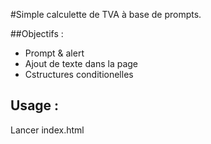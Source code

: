 #Simple calculette de TVA à base de prompts.

##Objectifs : 
* Prompt & alert
* Ajout de texte dans la page
* Cstructures conditionelles

## Usage : 
Lancer index.html
